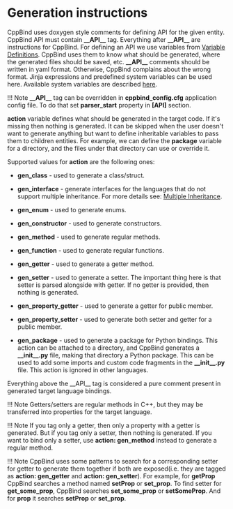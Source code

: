 # Generation instructions

CppBind uses doxygen style comments for defining API for the given
entity. CppBind API must contain **\_\_API\_\_** tag. Everything after
**\_\_API\_\_** are instructions for CppBind. For defining an API we use
variables from [Variable Definitions](../main_features/var_def.md).
CppBind uses them to know what should be generated, where
the generated files should be saved, etc. **\_\_API\_\_** comments
should be written in yaml format. Otherwise, CppBind complains about the
wrong format. Jinja expressions and predefined system variables can be
used here. Available system variables are described
[here](../main_features/var_def.md).

!!! Note
    **\_\_API\_\_** tag can be overridden in **cppbind_config.cfg**
    application config file. To do that set **parser_start** property in
    **\[API\]** section.

**action** variable defines what should be generated in the target code.
If it's missing then nothing is generated. It can be skipped when the
user doesn't want to generate anything but want to define inheritable
variables to pass them to children entities. For example, we can define
the **package** variable for a directory, and the files under that
directory can use or override it.

Supported values for **action** are the following ones:

-   **gen_class** - used to generate a class/struct.

-   **gen_interface** - generate interfaces for the languages that do
    not support multiple inheritance. For more details see:
    [Multiple Inheritance](../main_features/inheritance.md#multiple-inheritance).

-   **gen_enum** - used to generate enums.

-   **gen_constructor** - used to generate constructors.

-   **gen_method** - used to generate regular methods.

-   **gen_function** - used to generate regular functions.

-   **gen_getter** - used to generate a getter method.

-   **gen_setter** - used to generate a setter. The important thing here
    is that setter is parsed alongside with getter. If no getter is
    provided, then nothing is generated.

-   **gen_property_getter** - used to generate a getter for public
    member.

-   **gen_property_setter** - used to generate both setter and getter
    for a public member.

-   **gen_package** - used to generate a package for Python bindings.
    This action can be attached to a directory, and CppBind generates
    a **\_\_init\_\_.py** file, making that directory a Python
    package. This can be used to add some imports and custom code
    fragments in the **\_\_init\_\_.py** file. This action is ignored
    in other languages.

Everything above the \_\_API\_\_ tag is considered a pure comment
present in generated target language bindings.

!!! Note
    Getters/setters are regular methods in C++, but they may be transferred
    into properties for the target language.

!!! Note
    If you tag only a getter, then only a property with a getter is
    generated. But if you tag only a setter, then nothing is generated. If
    you want to bind only a setter, use **action: gen_method** instead to
    generate a regular method.

!!! Note
    CppBind uses some patterns to search for a corresponding setter for
    getter to generate them together if both are exposed(i.e. they are
    tagged as **action: gen_getter** and **action: gen_setter**). For
    example, for **getProp** CppBind searches a method named **setProp** or
    **set_prop**. To find setter for **get_some_prop**, CppBind searches
    **set_some_prop** or **setSomeProp**. And for **prop** it searches
    **setProp** or **set_prop**.
